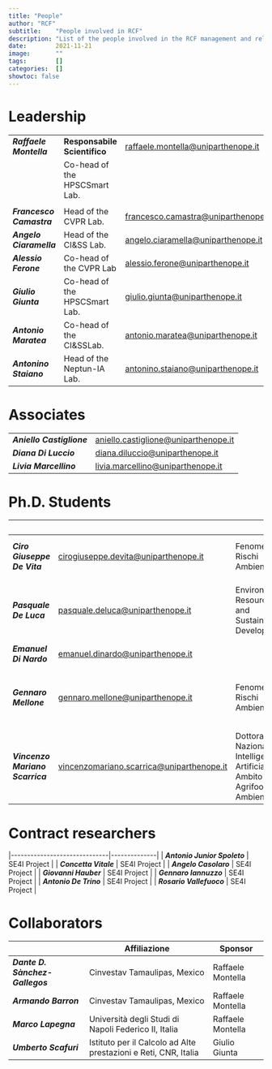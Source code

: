 ```yaml
---
title: "People"
author: "RCF"
subtitle:    "People involved in RCF"
description: "List of the people involved in the RCF management and related activities"
date:        2021-11-21
image:       ""
tags:        []
categories:  []
showtoc: false
---
```


# Leadership

|                          |                                |                                     |
|--------------------------|--------------------------------|-------------------------------------|
| **_Raffaele Montella_**  | **Responsabile Scientifico**   | raffaele.montella@uniparthenope.it  |
|                          | Co-head of the HPSCSmart Lab. |                                     |
|                          |                                |                                     |
| **_Francesco Camastra_** | Head of the CVPR Lab.        | francesco.camastra@uniparthenope.it |
| **_Angelo Ciaramella_**  | Head of the CI&SS Lab.       | angelo.ciaramella@uniparthenope.it  |
| **_Alessio Ferone_**     | Co-head of the CVPR Lab      | alessio.ferone@uniparthenope.it     |
| **_Giulio Giunta_**      | Co-head of the HPSCSmart Lab. | giulio.giunta@uniparthenope.it      |
| **_Antonio Maratea_**    | Co-head of the CI&SSLab.     | antonio.maratea@uniparthenope.it    |
| **_Antonino Staiano_**   | Head of the Neptun-IA Lab.    | antonino.staiano@uniparthenope.it   |

# Associates

|                           |                                      |
|---------------------------|--------------------------------------|
| **_Aniello Castiglione_** | aniello.castiglione@uniparthenope.it |
| **_Diana Di Luccio_**     | diana.diluccio@uniparthenope.it      |
| **_Livia Marcellino_**    | livia.marcellino@uniparthenope.it    |


# Ph.D. Students

|                                 |                                           |                                                                           | Tutor                                                |
|---------------------------------|-------------------------------------------|---------------------------------------------------------------------------|------------------------------------------------------|
| **_Ciro Giuseppe De Vita_**     | cirogiuseppe.devita@uniparthenope.it      | Fenomeni e Rischi Ambientali                                              | Raffaele Montella, Angelo Ciaramella                 |
| **_Pasquale De Luca_**          | pasquale.deluca@uniparthenope.it          | Environment, Resources and Sustainable Development                        | Giulio Giunta, Ardelio Galletti, Livia Marcellino    |         
| **_Emanuel Di Nardo_**          | emanuel.dinardo@uniparthenope.it          |                                                                           | Angelo Ciaramella                                    |
| **_Gennaro Mellone_**           | gennaro.mellone@uniparthenope.it          | Fenomeni e Rischi Ambientali                                              | Pietro Aucelli, Angelo Ciaramella, Raffaele Montella |
| **_Vincenzo Mariano Scarrica_** | vincenzomariano.scarrica@uniparthenope.it | Dottorato Nazionale Intelligenza Artificiale - Ambito Agrifood e Ambiente | Antonino Staiano, Alessio Ferone                     |

# Contract researchers

|------------------------------|--------------|
| **_Antonio Junior Spoleto_** | SE4I Project | 
| **_Concetta Vitale_**        | SE4I Project |
| **_Angelo Casolaro_**        | SE4I Project |
| **_Giovanni Hauber_**        | SE4I Project |
| **_Gennaro Iannuzzo_**       | SE4I Project |
| **_Antonio De Trino_**       | SE4I Project |
| **_Rosario Vallefuoco_**     | SE4I Project |

# Collaborators

|                        | Affiliazione          | Sponsor          |
|------------------------|-----------------------|------------------|
| **_Dante D. Sànchez-Gallegos_** | Cinvestav Tamaulipas, Mexico | Raffaele Montella |
| **_Armando Barron_** | Cinvestav Tamaulipas, Mexico | Raffaele Montella |
| **_Marco Lapegna_** | Università degli Studi di Napoli Federico II, Italia | Raffaele Montella |
| **_Umberto Scafuri_** | Istituto per il Calcolo ad Alte prestazioni e Reti, CNR, Italia | Giulio Giunta |

